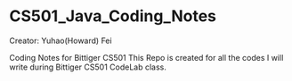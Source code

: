 # CS501_Java_Coding_Notes
Creator: Yuhao(Howard) Fei

Coding Notes for Bittiger CS501
This Repo is created for all the codes I will write during Bittiger CS501 CodeLab class.
